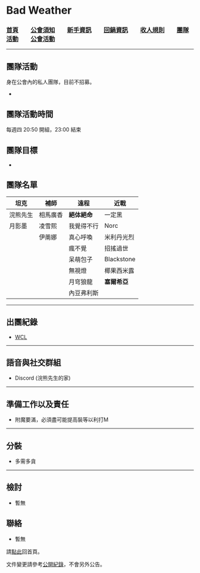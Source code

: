 # Bad Weather
### [首頁](index.html)　　[公會須知](guidelines.html)　　[新手資訊](newbies.html)　　[回鍋資訊](oldfriends.html)　　[收人規則](recruitment.html)　　[團隊活動](raid.html)　　[公會活動](activities.html)

---

## 團隊活動

身在公會內的私人團隊，目前不招募。

-

## 團隊活動時間

每週四 20:50 開組，23:00 結束

## 團隊目標

-

## 團隊名單

| **坦克**            | **補師**             | **遠程**            | **近戰**            |
| ------------------- | ------------------- | ------------------- | ------------------- |
| 浣熊先生            |  相馬廣香            |  **絕体絕命**        |       一定黑       |
|  月影墨             |   凌雪熙             |      我覺得不行        |      Norc           |
|                     |      伊萳娜         |  真心呼喚      |            米利丹光烈   |
|                     |                     |     瘋不覺            |      招搖過世        |
|                     |                     |      呆萌包子           |     Blackstone          |
|                     |                     |        無視燈      |     椰果西米露       |
|                     |                     |    月穹狼龍        |     **塞爾希亞**       |
|                     |                     |    內豆弗利斯       |                   |

---

## 出團紀錄

- [WCL](https://www.warcraftlogs.com/)

--- 

## 語音與社交群組

- Discord (浣熊先生的家)

---

## 準備工作以及責任

- 附魔要滿，必須盡可能提高裝等以利打M

---
## 分裝

- 多需多貪

---

## 檢討

- 暫無

## 聯絡

- 暫無

請[點此](index.html)回首頁。

文件變更請參考[公開紀錄](https://github.com/dalechou/badweather.tw/commits/master/浣熊團.md)，不會另外公告。
